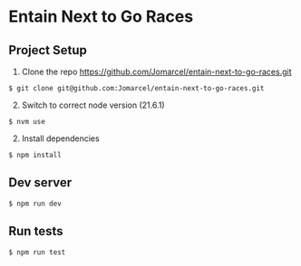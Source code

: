 # Entain Next to Go Races

## Project Setup

1. Clone the repo https://github.com/Jomarcel/entain-next-to-go-races.git

`$ git clone git@github.com:Jomarcel/entain-next-to-go-races.git`

2. Switch to correct node version (21.6.1)

`$ nvm use`

2. Install dependencies

`$ npm install`

## Dev server
`$ npm run dev`

## Run tests
`$ npm run test`
